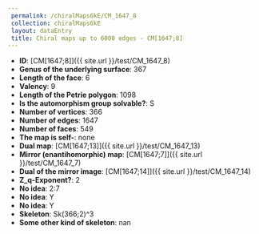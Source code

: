 ```yaml
--- 
 permalink: /chiralMaps6kE/CM_1647_8 
 collection: chiralMaps6kE
 layout: dataEntry
 title: Chiral maps up to 6000 edges - CM[1647;8]
---
```


- **ID**: [CM[1647;8]]({{ site.url }}/test/CM_1647_8)
- **Genus of the underlying surface**: 367
- **Length of the face**: 6
- **Valency**: 9
- **Length of the Petrie polygon**: 1098
- **Is the automorphism group solvable?**: S
- **Number of vertices**: 366
- **Number of edges**: 1647
- **Number of faces**: 549
- **The map is self-**: none
- **Dual map**: [CM[1647;13]]({{ site.url }}/test/CM_1647_13)
- **Mirror (enantihomorphic) map**: [CM[1647;7]]({{ site.url }}/test/CM_1647_7)
- **Dual of the mirror image**: [CM[1647;14]]({{ site.url }}/test/CM_1647_14)
- **Z_q-Exponent?**: 2
- **No idea**:  2:7
- **No idea**: Y
- **No idea**: Y
- **Skeleton**: Sk(366;2)^3
- **Some other kind of skeleton**: nan
